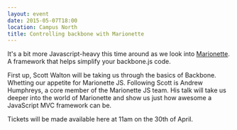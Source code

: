 ```yaml
---
layout: event
date: 2015-05-07T18:00
location: Campus North
title: Controlling backbone with Marionette
---
```


It's a bit more Javascript-heavy this time around as we look into [Marionette](http://marionettejs.com/). A framework that helps simplify your backbone.js code.

First up, Scott Walton will be taking us through the basics of Backbone. Whetting our appetite for Marionette JS. Following Scott is Andrew Humphreys, a core member of the Marionette JS team. His talk will take us deeper into the world of Marionette and show us just how awesome a JavaScript MVC framework can be.

Tickets will be made available here at 11am on the 30th of April.
